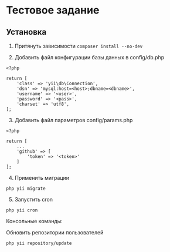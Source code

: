 Тестовое задание
================

Установка
---------

1. Притянуть зависимости
`composer install --no-dev`

2. Добавить файл конфигурации базы данных в config/db.php

```
<?php

return [
    'class' => 'yii\db\Connection',
    'dsn' => 'mysql:host=<host>;dbname=<dbname>',
    'username' => '<user>',
    'password' => '<pass>',
    'charset' => 'utf8',
];
```

3. Добавить файл параметров config/params.php

```
<?php

return [
    ...
    'github' => [
        'token' => '<token>'     
    ]
];
```
 

4. Применить миграции

`php yii migrate`

5. Запустить cron

`php yii cron`

Консольные команды:

Обновить репозитории пользователей

`php yii repository/update` 